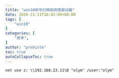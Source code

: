 ```yaml
---
title: "win10命令行映射网络驱动器"
date: 2020-11-11T16:42:09+08:00
tags: [
    "win10"
]
categories: [
    "技术",
]
author: "prehisle"
toc: true
autoCollapseToc: true
---
```


```
net use z: \\192.168.23.11\D "olym" /user:"olym"
```
